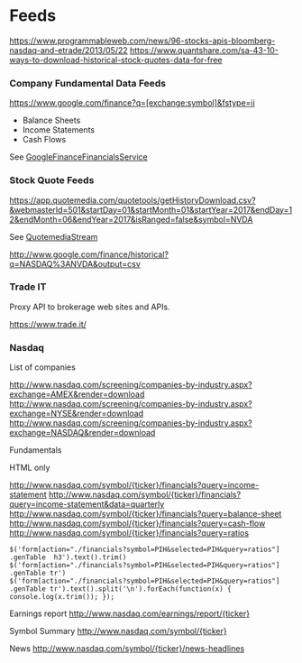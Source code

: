 Feeds
=====

https://www.programmableweb.com/news/96-stocks-apis-bloomberg-nasdaq-and-etrade/2013/05/22
https://www.quantshare.com/sa-43-10-ways-to-download-historical-stock-quotes-data-for-free

### Company Fundamental Data Feeds

https://www.google.com/finance?q=[exchange:symbol]&fstype=ii


- Balance Sheets
- Income Statements
- Cash Flows

See [GoogleFinanceFinancialsService](google-finance-financials-service.ts)

### Stock Quote Feeds

https://app.quotemedia.com/quotetools/getHistoryDownload.csv?&webmasterId=501&startDay=01&startMonth=01&startYear=2017&endDay=12&endMonth=06&endYear=2017&isRanged=false&symbol=NVDA

See [QuotemediaStream](quotemedia-stream.ts)

http://www.google.com/finance/historical?q=NASDAQ%3ANVDA&output=csv

### Trade IT

Proxy API to brokerage web sites and APIs.

https://www.trade.it/

### Nasdaq

List of companies 

http://www.nasdaq.com/screening/companies-by-industry.aspx?exchange=AMEX&render=download
http://www.nasdaq.com/screening/companies-by-industry.aspx?exchange=NYSE&render=download
http://www.nasdaq.com/screening/companies-by-industry.aspx?exchange=NASDAQ&render=download

Fundamentals

HTML only

http://www.nasdaq.com/symbol/{ticker}/financials?query=income-statement
http://www.nasdaq.com/symbol/{ticker}/financials?query=income-statement&data=quarterly
http://www.nasdaq.com/symbol/{ticker}/financials?query=balance-sheet
http://www.nasdaq.com/symbol/{ticker}/financials?query=cash-flow
http://www.nasdaq.com/symbol/{ticker}/financials?query=ratios

```
$('form[action="./financials?symbol=PIH&selected=PIH&query=ratios"] .genTable  h3').text().trim()
$('form[action="./financials?symbol=PIH&selected=PIH&query=ratios"] .genTable tr')
$('form[action="./financials?symbol=PIH&selected=PIH&query=ratios"] .genTable tr').text().split('\n').forEach(function(x) { console.log(x.trim()); });
```

Earnings report
http://www.nasdaq.com/earnings/report/{ticker}

Symbol Summary
http://www.nasdaq.com/symbol/{ticker}

News
http://www.nasdaq.com/symbol/{ticker}/news-headlines

